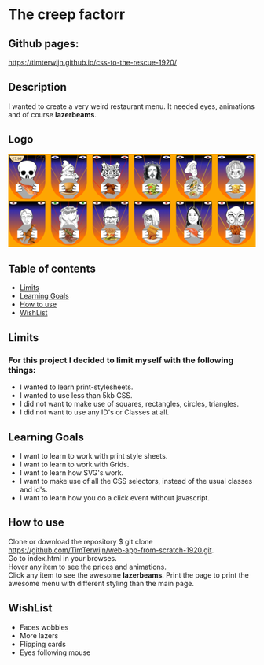 # The creep factorr

## Github pages:
https://timterwijn.github.io/css-to-the-rescue-1920/

## Description
I wanted to create a very weird restaurant menu. It needed eyes, animations and of course **lazerbeams**.

## Logo
![Logo](/img/logo.PNG)

## Table of contents
* [Limits](#limits)
* [Learning Goals](#learning-goals)
* [How to use](#how-to-use)
* [WishList](#wishList)

## Limits
### For this project I decided to limit myself with the following things:
* I wanted to learn print-stylesheets.  
* I wanted to use less than 5kb CSS.  
* I did not want to make use of squares, rectangles, circles, triangles.  
* I did not want to use any ID's or Classes at all.  

## Learning Goals
* I want to learn to work with print style sheets.  
* I want to learn to work with Grids.  
* I want to learn how SVG's work.   
* I want to make use of all the CSS selectors, instead of the usual classes and id's.  
* I want to learn how you do a click event without javascript.  

## How to use
Clone or download the repository $ git clone https://github.com/TimTerwijn/web-app-from-scratch-1920.git.   
Go to index.html in your browses.  
Hover any item to see the prices and animations.  
Click any item to see the awesome **lazerbeams**.
Print the page to print the awesome menu with different styling than the main page.  

## WishList
* Faces wobbles
* More lazers
* Flipping cards
* Eyes following mouse
